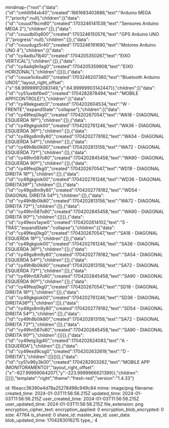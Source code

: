 mindmap-{"root":{"data":{"id":"cmhllt94xb40","created":1661683403686,"text":"Arduino MEGA 1","priority":null},"children":[{"data":{"id":"cxuud7fkcm80","created":1703246141539,"text":"Sensores Arduino MEGA 2"},"children":[]},{"data":{"id":"cxuudbl0q600","created":1703246150576,"text":"GPS Arduino UNO 3","progress":null},"children":[]},{"data":{"id":"cxuudugz5r40","created":1703246191690,"text":"Motores Arduino UNO 4"},"children":[{"data":{"id":"cy4adlu79j40","created":1704205350267,"text":"EIXO VERTICAL"},"children":[]},{"data":{"id":"cy4adq9n1ag0","created":1704205359908,"text":"EIXO HORIZONAL"},"children":[]}]},{"data":{"id":"cxuue1o4su80","created":1703246207360,"text":"Bluetooth Arduino UNO5","layout_right_offset":{"x":58.99999912083149,"y":64.99999903142447}},"children":[{"data":{"id":"cy51uxtbf6w0","created":1704282878494,"text":"MOBILE APP(CONTROLE)"},"children":[{"data":{"id":"cy49ekgsetc0","created":1704202604534,"text":"W - FRENTE","expandState":"collapse"},"children":[{"data":{"id":"cy49fesj0kg0","created":1704202670547,"text":"WA18 - DIAGONAL ESQUERDA 18º"},"children":[]},{"data":{"id":"cy49gkgiok00","created":1704202761246,"text":"WA36 - DIAGONAL ESQUERDA 36º"},"children":[]},{"data":{"id":"cy49gs8m9y80","created":1704202778182,"text":"WA54 - DIAGONAL ESQUERDA 54º"},"children":[]},{"data":{"id":"cy49h8b0lk80","created":1704202813156,"text":"WA72 - DIAGONAL ESQUERDA 72º"},"children":[]},{"data":{"id":"cy49hn587o80","created":1704202845458,"text":"WA90 - DIAGONAL ESQUERDA 90º"},"children":[]},{"data":{"id":"cy49fesj0kg0","created":1704202670547,"text":"WD18 - DIAGONAL DIREITA 18º"},"children":[]},{"data":{"id":"cy49gkgiok00","created":1704202761246,"text":"WD36 - DIAGONAL DIREITA36º"},"children":[]},{"data":{"id":"cy49gs8m9y80","created":1704202778182,"text":"WD54 - DIAGONAL DIREITA 54º"},"children":[]},{"data":{"id":"cy49h8b0lk80","created":1704202813156,"text":"WA72 - DIAGONAL DIREITA 72º"},"children":[]},{"data":{"id":"cy49hn587o80","created":1704202845458,"text":"WA90 - DIAGONAL DIREITA 90º"},"children":[]}]},{"data":{"id":"cy49eov1ayw0","created":1704202614102,"text":"S - TRÁS","expandState":"collapse"},"children":[{"data":{"id":"cy49fesj0kg0","created":1704202670547,"text":"SA18 - DIAGONAL ESQUERDA 18º"},"children":[]},{"data":{"id":"cy49gkgiok00","created":1704202761246,"text":"SA36 - DIAGONAL ESQUERDA 36º"},"children":[]},{"data":{"id":"cy49gs8m9y80","created":1704202778182,"text":"SA54 - DIAGONAL ESQUERDA 54º"},"children":[]},{"data":{"id":"cy49h8b0lk80","created":1704202813156,"text":"SA72 - DIAGONAL ESQUERDA 72º"},"children":[]},{"data":{"id":"cy49hn587o80","created":1704202845458,"text":"SA90 - DIAGONAL ESQUERDA 90º"},"children":[]},{"data":{"id":"cy49fesj0kg0","created":1704202670547,"text":"SD18 - DIAGONAL DIREITA 18º"},"children":[]},{"data":{"id":"cy49gkgiok00","created":1704202761246,"text":"SD36 - DIAGONAL DIREITA36º"},"children":[]},{"data":{"id":"cy49gs8m9y80","created":1704202778182,"text":"SD54 - DIAGONAL DIREITA 54º"},"children":[]},{"data":{"id":"cy49h8b0lk80","created":1704202813156,"text":"SA72 - DIAGONAL DIREITA 72º"},"children":[]},{"data":{"id":"cy49hn587o80","created":1704202845458,"text":"SA90 - DIAGONAL DIREITA 90º"},"children":[]}]},{"data":{"id":"cy49etg3gj40","created":1704202624083,"text":"A - ESQUERDA"},"children":[]},{"data":{"id":"cy49exd9csg0","created":1704202632619,"text":"D - DIREITA"},"children":[]}]}]},{"data":{"id":"cy51v96y3k00","created":1704282903262,"text":"MOBILE APP (MONITORAMENTO)","layout_right_offset":{"x":-627.999990642071,"y":-223.9999966621399}},"children":[]}]},"template":"right","theme":"fresh-red","version":"1.4.33"}

id: f6eacc36390e4d78a25278498c949c84
mime: image/png
filename: 
created_time: 2024-01-03T11:56:56.215Z
updated_time: 2024-01-03T11:56:56.215Z
user_created_time: 2024-01-03T11:56:56.215Z
user_updated_time: 2024-01-03T11:56:56.215Z
file_extension: png
encryption_cipher_text: 
encryption_applied: 0
encryption_blob_encrypted: 0
size: 47764
is_shared: 0
share_id: 
master_key_id: 
user_data: 
blob_updated_time: 1704283016215
type_: 4